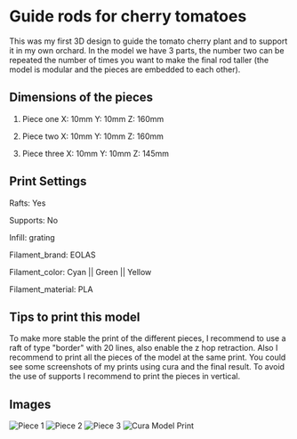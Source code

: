 # Guide rods for cherry tomatoes
This was my first 3D design to guide the tomato cherry plant and to support it in my own orchard. In the model we have 3 parts, the number two can be repeated the number of times you want to make the final rod taller (the model is modular and the pieces are embedded to each other).

## Dimensions of the pieces

1. Piece one
  X: 10mm
  Y: 10mm
  Z: 160mm

2. Piece two
  X: 10mm
  Y: 10mm
  Z: 160mm

3. Piece three
  X: 10mm
  Y: 10mm
  Z: 145mm
  
## Print Settings
Rafts:
Yes

Supports:
No

Infill:
grating

Filament_brand:
EOLAS

Filament_color:
Cyan || Green || Yellow

Filament_material:
PLA

## Tips to print this model
To make more stable the print of the different pieces, I recommend to use a raft of type "border" with 20 lines, also enable the z hop retraction. Also I recommend to print all the pieces of the model at the same print. You could see some screenshots of my prints using cura and the final result.
To avoid the use of supports I recommend to print the pieces in vertical.

## Images
![Piece 1](https://i.ibb.co/YBph7Wc/Captura-de-pantalla-2020-05-30-a-las-16-36-46.png)
![Piece 2](https://i.ibb.co/kQS7xPz/Captura-de-pantalla-2020-05-30-a-las-16-36-55.png)
![Piece 3](https://i.ibb.co/h1605B0/Captura-de-pantalla-2020-05-30-a-las-16-36-35.png)
![Cura Model Print](https://i.ibb.co/Qm0kB7N/Captura-de-pantalla-2020-05-30-a-las-17-32-54.png)
